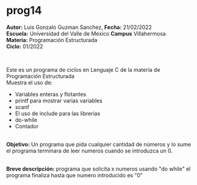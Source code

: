 # prog14
<b>Autor:</b> Luis Gonzalo Guzman Sanchez, <b>Fecha:</b> 21/02/2022 <br>
<b>Escuela:</b> Universidad del Valle de Mexico <b>Campus</b> Villahermosa <br>
<b>Materia:</b> Programación Estructurada <br>
<b>Ciclo:</b> 01/2022</p>
<br>
<p>Este es un programa de ciclos en Lenguaje C de la materia de Programación Estructurada<br>
Muestra el uso de:
  <ul>
    <li>Variables enteras y flotantes</li>
    <li>printf para mostrar varias variables</li>
    <li>scanf</li>
    <li>El uso de include para las librerias</li>
    <li>do-while</li>
    <li>Contador</li>
    </ul>
    </p>
<br>
<b>Objetivo:</b> Un programa que pida cualquier cantidad de números y lo sume
el programa terminara de leer numeros cuando se introduzca un 0.
<br>
<br>
<p><b>Breve descripción:</b>
programa que solicita x numeros usando "do while" el programa finaliza hasta que numero introducido es "0"
<br>
</p>


